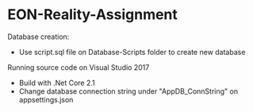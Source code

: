 # EON-Reality-Assignment
Database creation:
- Use script.sql file on Database-Scripts folder to create new database

Running source code on Visual Studio 2017 
- Build with .Net Core 2.1
- Change database connection string under "AppDB_ConnString" on appsettings.json
